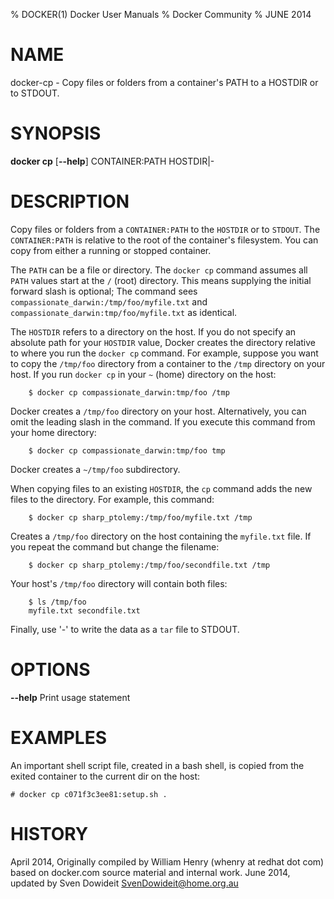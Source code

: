 % DOCKER(1) Docker User Manuals
% Docker Community
% JUNE 2014
# NAME
docker-cp - Copy files or folders from a container's PATH to a HOSTDIR
or to STDOUT.

# SYNOPSIS
**docker cp**
[**--help**]
CONTAINER:PATH HOSTDIR|-

# DESCRIPTION

Copy files or folders from a `CONTAINER:PATH` to the `HOSTDIR` or to `STDOUT`. 
The `CONTAINER:PATH` is relative to the root of the container's filesystem. You
can copy from either a running or stopped container. 

The `PATH` can be a file or directory. The `docker cp` command assumes all
`PATH` values start at the `/` (root) directory. This means supplying the
initial forward slash is optional; The command sees
`compassionate_darwin:/tmp/foo/myfile.txt` and
`compassionate_darwin:tmp/foo/myfile.txt` as identical.

The `HOSTDIR` refers to a directory on the host. If you do not specify an
absolute path for your `HOSTDIR` value, Docker creates the directory relative to
where you run the `docker cp` command. For example, suppose you want to copy the
`/tmp/foo` directory from a container to the `/tmp` directory on your host. If
you run `docker cp` in your `~` (home) directory on the host:

		$ docker cp compassionate_darwin:tmp/foo /tmp

Docker creates a `/tmp/foo` directory on your host. Alternatively, you can omit
the leading slash in the command. If you execute this command from your home directory:

		$ docker cp compassionate_darwin:tmp/foo tmp

Docker creates a `~/tmp/foo` subdirectory.  

When copying files to an existing `HOSTDIR`, the `cp` command adds the new files to
the directory. For example, this command:

		$ docker cp sharp_ptolemy:/tmp/foo/myfile.txt /tmp

Creates a `/tmp/foo` directory on the host containing the `myfile.txt` file. If
you repeat the command but change the filename:

		$ docker cp sharp_ptolemy:/tmp/foo/secondfile.txt /tmp

Your host's `/tmp/foo` directory will contain both files:

		$ ls /tmp/foo
		myfile.txt secondfile.txt
		
Finally, use '-' to write the data as a `tar` file to STDOUT.

# OPTIONS
**--help**
  Print usage statement

# EXAMPLES
An important shell script file, created in a bash shell, is copied from
the exited container to the current dir on the host:

    # docker cp c071f3c3ee81:setup.sh .

# HISTORY
April 2014, Originally compiled by William Henry (whenry at redhat dot com)
based on docker.com source material and internal work.
June 2014, updated by Sven Dowideit <SvenDowideit@home.org.au>
